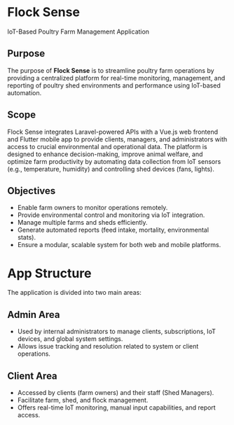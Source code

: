 # Flock Sense
IoT-Based Poultry Farm Management Application

## Purpose
The purpose of **Flock Sense** is to streamline poultry farm operations by providing a centralized platform for real-time monitoring, management, and reporting of poultry shed environments and performance using IoT-based automation.

## Scope
Flock Sense integrates Laravel-powered APIs with a Vue.js web frontend and Flutter mobile app to provide clients, managers, and administrators with access to crucial environmental and operational data. The platform is designed to enhance decision-making, improve animal welfare, and optimize farm productivity by automating data collection from IoT sensors (e.g., temperature, humidity) and controlling shed devices (fans, lights).

## Objectives
- Enable farm owners to monitor operations remotely.
- Provide environmental control and monitoring via IoT integration.
- Manage multiple farms and sheds efficiently.
- Generate automated reports (feed intake, mortality, environmental stats).
- Ensure a modular, scalable system for both web and mobile platforms.

# App Structure
The application is divided into two main areas:

## Admin Area
-	Used by internal administrators to manage clients, subscriptions, IoT devices, and global system settings.
-	Allows issue tracking and resolution related to system or client operations.

## Client Area
-	Accessed by clients (farm owners) and their staff (Shed Managers).
-	Facilitate farm, shed, and flock management.
-	Offers real-time IoT monitoring, manual input capabilities, and report access.

